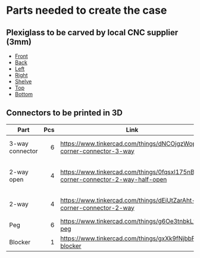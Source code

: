 # Parts needed to create the case

## Plexiglass to be carved by local CNC supplier (3mm)

* [Front](front.svg)
* [Back](back.svg)
* [Left](left.svg)
* [Right](right.svg)
* [Shelve](shelve.svg)
* [Top](top.svg)
* [Bottom](bottom.svg)

## Connectors to be printed in 3D

| Part            | Pcs | Link | File |
|-----------------|----:|------|------|
| 3-way connector | 6   | https://www.tinkercad.com/things/dNCOjgzWop4-corner-connector-3-way | [Corner connector 3-way](Corner-3W.stl) |
| 2-way open      | 4   | https://www.tinkercad.com/things/0fqsxl175nB-corner-connector-2-way-half-open | [Corner connector 2-way open](Corner-2W-open.stl) |
| 2-way           | 4   | https://www.tinkercad.com/things/dEiUtZarAht-corner-connector-2-way | [Corner connector 2-way](Corner-2W.stl) |
| Peg             | 6   | https://www.tinkercad.com/things/g6Oe3tnbkLx-peg | [Peg](Peg.stl) |
| Blocker         | 1   | https://www.tinkercad.com/things/gxXk9fNjbbF-blocker | [Blocker](Blocker.stl) |



